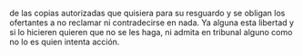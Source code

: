 de las copias autorizadas que quisiera para su resguardo y se obligan los ofertantes a no reclamar ni contradecirse en nada. Ya alguna esta libertad y si lo hicieren quieren que no se les haga, ni admita en tribunal alguno como no lo es quien intenta acción.